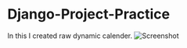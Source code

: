 ﻿# Django-Project-Practice

In this I created raw dynamic calender.
![Screenshot](.assets/image/screenshot.png)

